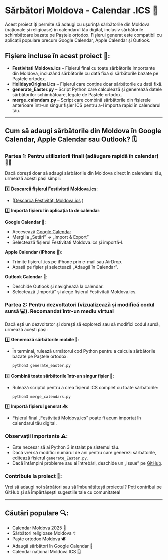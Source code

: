 # Sărbători Moldova - Calendar .ICS 📅

Acest proiect îți permite să adaugi cu ușurință sărbătorile din Moldova (naționale și religioase) în calendarul tău digital, inclusiv sărbătorile schimbătoare bazate pe Paștele ortodox. Fișierul generat este compatibil cu aplicații populare precum Google Calendar, Apple Calendar și Outlook.

## Fișiere incluse în acest proiect 📂:

- **Festivitati Moldova.ics** – Fișierul final cu toate sărbătorile importante din Moldova, incluzând sărbătorile cu dată fixă și sărbătorile bazate pe Paștele ortodox.
- **HolidaysOriginal.ics** – Fișierul care conține doar sărbătorile cu dată fixă.
- **generate_Easter.py** – Script Python care calculează și generează datele sărbătorilor schimbătoare, legate de Paștele ortodox.
- **merge_calendars.py** – Script care combină sărbătorile din fișierele anterioare într-un singur fișier ICS pentru a-l importa rapid în calendarul tău.

---

## Cum să adaugi sărbătorile din Moldova în Google Calendar, Apple Calendar sau Outlook? 🗓️

### Partea 1: Pentru utilizatorii finali (adăugare rapidă în calendar) 🏃‍♂️

Dacă dorești doar să adaugi sărbătorile din Moldova direct în calendarul tău, urmează acești pași simpli:

1️⃣ **Descarcă fișierul Festivitati Moldova.ics**:
   - ([Descarcă Festivități Moldova.ics](https://raw.githubusercontent.com/storm167/Sarbatori_Moldova/refs/heads/master/Festivități%20Moldova.ics)
)

2️⃣ **Importă fișierul în aplicația ta de calendar**:

   **Google Calendar 📅**:
   - Accesează [Google Calendar](https://calendar.google.com)
   - Mergi la „Setări” → „Import & Export”
   - Selectează fișierul Festivitati Moldova.ics și importă-l.

   **Apple Calendar (iPhone 🍎)**:
   - Trimite fișierul .ics pe iPhone prin e-mail sau AirDrop.
   - Apasă pe fișier și selectează „Adaugă în Calendar”.

   **Outlook Calendar 📧**:
   - Deschide Outlook și navighează la calendar.
   - Selectează „Importă” și alege fișierul Festivitati Moldova.ics.

### Partea 2: Pentru dezvoltatori (vizualizează și modifică codul sursă 💻). Recomandat într-un mediu virtual

Dacă ești un dezvoltator și dorești să explorezi sau să modifici codul sursă, urmează acești pași:

1️⃣ **Generează sărbătorile mobile 📆**:
   - În terminal, rulează următorul cod Python pentru a calcula sărbătorile bazate pe Paștele ortodox:
     ```bash
     python3 generate_easter.py
     ```

2️⃣ **Combină toate sărbătorile într-un singur fișier 🔗**:
   - Rulează scriptul pentru a crea fișierul ICS complet cu toate sărbătorile:
     ```bash
     python3 merge_calendars.py
     ```

3️⃣ **Importă fișierul generat 📥**:
   - Fișierul final „Festivitati Moldova.ics” poate fi acum importat în calendarul tău digital.

### Observații importante ⚠️:

- Este necesar să ai Python 3 instalat pe sistemul tău.
- Dacă vrei să modifici numărul de ani pentru care generezi sărbătorile, editează fișierul `generate_Easter.py`.
- Dacă întâmpini probleme sau ai întrebări, deschide un „Issue” pe [GitHub](https://github.com/storm167/Sarbatori_Moldova/issues).

### Contribuie la proiect 🙌:

Vrei să adaugi noi sărbători sau să îmbunătățești proiectul? Poți contribui pe GitHub și să împărtășești sugestiile tale cu comunitatea!

---

## Căutări populare 🔍:

- Calendar Moldova 2025 📅
- Sărbători religioase Moldova ☦️
- Paște ortodox Moldova 🕊️
- Adaugă sărbători în Google Calendar 📲
- Calendar național Moldova ICS 🗓️
